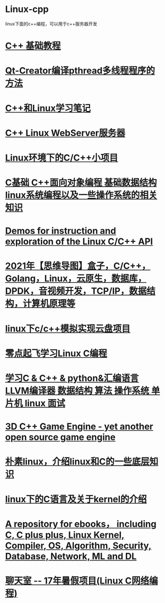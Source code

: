 # Linux-cpp
linux下面的c++编程，可以用于c++服务器开发
# <a href="https://doc.yonyoucloud.com/doc/wiki/project/cplusplus/index.html">C++ 基础教程</a>
# <a href="https://blog.csdn.net/ctrigger/article/details/109792659">Qt-Creator编译pthread多线程程序的方法</a>
# <a href="https://github.com/szza/LearningNote">C++和Linux学习笔记</a>
# <a href="https://github.com/markparticle/WebServer">C++ Linux WebServer服务器</a>
# <a href="https://github.com/uufree/Linux">Linux环境下的C/C++小项目</a>
# <a href="https://github.com/impact-eintr/LinuxC">C基础 C++面向对象编程 基础数据结构 linux系统编程以及一些操作系统的相关知识</a>
# <a href="https://github.com/veltzer/demos-linux">Demos for instruction and exploration of the Linux C/C++ API</a>
# <a href="https://github.com/0voice/learning_mind_map">2021年【思维导图】盒子，C/C++，Golang，Linux，云原生，数据库，DPDK，音视频开发，TCP/IP，数据结构，计算机原理等</a>
# <a href="https://github.com/qinyuLT/CloudPan">linux下c/c++模拟实现云盘项目</a>
# <a href="https://github.com/yiibook/zero-takeoff-learn-linux-c-programming">零点起飞学习Linux C编程</a>
# <a href="https://github.com/Ewenwan/ShiYanLou">学习C & C++ & python&汇编语言 LLVM编译器 数据结构 算法 操作系统 单片机 linux 面试</a>
# <a href="https://github.com/nem0/LumixEngine">3D C++ Game Engine - yet another open source game engine</a>
# <a href="https://github.com/1184893257/simplelinux">朴素linux，介绍linux和C的一些底层知识</a>
# <a href="https://github.com/yaouser/C">linux下的C语言及关于kernel的介绍</a>
# <a href="https://github.com/XWHQSJ/ebooks">A repository for ebooks， including C, C plus plus, Linux Kernel, Compiler, OS, Algorithm, Security, Database, Network, ML and DL</a>
# <a href="https://github.com/fujie-xiyou/chat_room">聊天室 -- 17年暑假项目(Linux C网络编程)</a>
